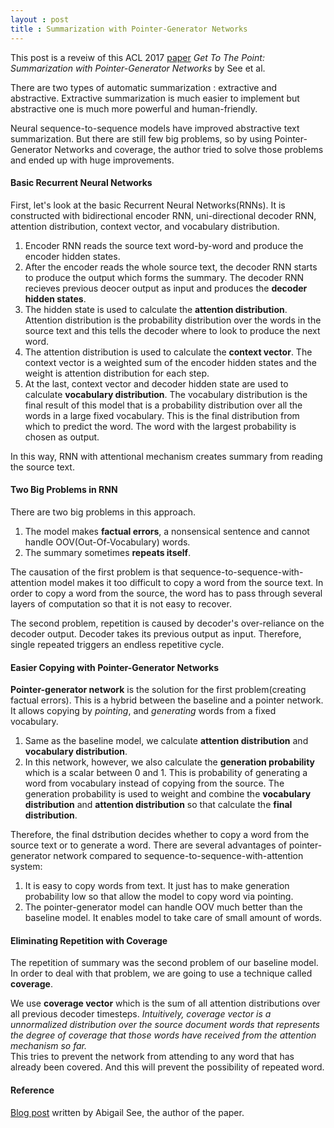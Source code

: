 ```yaml
---
layout : post
title : Summarization with Pointer-Generator Networks
---
```


This post is a reveiw of this ACL 2017 [paper](https://arxiv.org/abs/1704.04368)
*Get To The Point: Summarization with Pointer-Generator Networks* by See et al.<br>





There are two types of automatic summarization : extractive and abstractive.
Extractive summarization is much easier to implement but abstractive one is much more
 powerful and human-friendly.<br>
 
Neural sequence-to-sequence models have improved abstractive text summarization.
But there are still few big problems, so by using Pointer-Generator Networks and coverage,
the author tried to solve those problems and ended up with huge improvements.<br>

#### Basic Recurrent Neural Networks
First, let's look at the basic Recurrent Neural Networks(RNNs). It is constructed with bidirectional encoder RNN, uni-directional decoder RNN, attention distribution, context vector, and vocabulary distribution.<br>

1. Encoder RNN reads the source text word-by-word and produce the encoder hidden states. <br>
2. After the encoder reads the whole source text, the decoder RNN starts to produce the output which forms the summary. The decoder RNN recieves previous deocer output as input and produces the **decoder hidden states**. <br>
3. The hidden state is used to calculate the **attention distribution**. Attention distribution is the probability distribution over the words in the source text and this tells the decoder where to look to produce the next word.<br>
4. The attention distribution is used to calculate the **context vector**. The context vector is a weighted sum of the encoder hidden states and the weight is attention distribution for each step.<br>
5. At the last, context vector and decoder hidden state are used to calculate **vocabulary distribution**. The vocabulary distribution is the final result of this model that is a probability distribution over all the words in a large fixed vocabulary. This is the final distribution from which to predict the word. The word with the largest probability is chosen as output.<br>

In this way, RNN with attentional mechanism creates summary from reading the source text.

#### Two Big Problems in RNN
There are two big problems in this approach.

1. The model makes **factual errors**, a nonsensical sentence and cannot handle OOV(Out-Of-Vocabulary) words.
2. The summary sometimes **repeats itself**.

The causation of the first problem is that sequence-to-sequence-with-attention model makes it too difficult to copy a word from the source text. In order to copy a word from the source, the word has to pass through several layers of computation so that it is not easy to recover.<br>

The second problem, repetition is caused by decoder's over-reliance on the decoder output. Decoder takes its previous output as input. Therefore, single repeated triggers an endless repetitive cycle.

#### Easier Copying with Pointer-Generator Networks
**Pointer-generator network** is the solution for the first problem(creating factual errors). This is a hybrid between the baseline and a pointer network. It allows copying by *pointing*, and *generating* words from a fixed vocabulary. 

1. Same as the baseline model, we calculate **attention distribution** and **vocabulary distribution**. 
2. In this network, however, we also calculate the **generation probability** which is a scalar between 0 and 1. This is probability of generating a word from vocabulary instead of copying from the source. The generation probability is used to weight and combine the **vocabulary distribution** and **attention distribution** so that calculate the **final distribution**.

Therefore, the final dstribution decides whether to copy a word from the source text or to generate a word. There are several advantages of pointer-generator network compared to sequence-to-sequence-with-attention system:

1. It is easy to copy words from text. It just has to make generation probability low so that allow the model to copy word via pointing.
2. The pointer-generator model can handle OOV much better than the baseline model. It enables model to take care of small amount of words.

#### Eliminating Repetition with Coverage
The repetition of summary was the second problem of our baseline model. In order to deal with that problem, we are going to use a technique called **coverage**.

We use **coverage vector** which is the sum of all attention distributions over all previous decoder timesteps. *Intuitively, coverage vector is a unnormalized distribution over the source document words that represents the degree of coverage that those words have received from the attention mechanism so far.*  
This tries to prevent the network from attending to any word that has already been covered. And this will prevent the possibility of repeated word.

#### Reference
[Blog post](http://www.abigailsee.com/2017/04/16/taming-rnns-for-better-summarization.html) written by Abigail See, the author of the paper.
